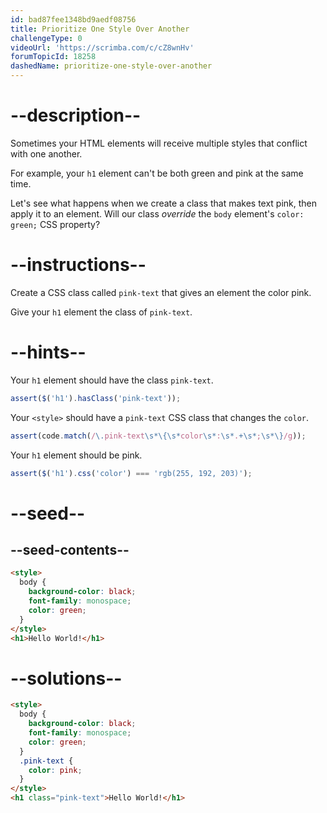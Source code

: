 ```yaml
---
id: bad87fee1348bd9aedf08756
title: Prioritize One Style Over Another
challengeType: 0
videoUrl: 'https://scrimba.com/c/cZ8wnHv'
forumTopicId: 18258
dashedName: prioritize-one-style-over-another
---
```


# --description--

Sometimes your HTML elements will receive multiple styles that conflict with one another.

For example, your `h1` element can't be both green and pink at the same time.

Let's see what happens when we create a class that makes text pink, then apply it to an element. Will our class _override_ the `body` element's `color: green;` CSS property?

# --instructions--

Create a CSS class called `pink-text` that gives an element the color pink.

Give your `h1` element the class of `pink-text`.

# --hints--

Your `h1` element should have the class `pink-text`.

```js
assert($('h1').hasClass('pink-text'));
```

Your `<style>` should have a `pink-text` CSS class that changes the `color`.

```js
assert(code.match(/\.pink-text\s*\{\s*color\s*:\s*.+\s*;\s*\}/g));
```

Your `h1` element should be pink.

```js
assert($('h1').css('color') === 'rgb(255, 192, 203)');
```

# --seed--

## --seed-contents--

```html
<style>
  body {
    background-color: black;
    font-family: monospace;
    color: green;
  }
</style>
<h1>Hello World!</h1>
```

# --solutions--

```html
<style>
  body {
    background-color: black;
    font-family: monospace;
    color: green;
  }
  .pink-text {
    color: pink;
  }
</style>
<h1 class="pink-text">Hello World!</h1>
```

